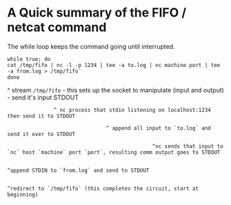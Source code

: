 # A Quick summary of the FIFO / netcat command

The while loop keeps the command going until interrupted.

```
while true; do
cat /tmp/fifo | nc -l -p 1234 | tee -a to.log | nc machine port | tee -a from.log > /tmp/fifo`
done
```

^ stream `/tmp/fifo` - this sets up the socket to manipulate (input and output) - send it's input STDOUT

                   ^ nc process that stdin listening on localhost:1234 then send it to STDOUT

                                    ^ append all input to `to.log` and send it over to STDOUT

                                                   ^nc sends that input to `nc` host `machine` port `port`, resulting comm output goes to STDOUT

                                                                     ^append STDIN to `from.log` and send to STDOUT

                                                                                          ^redirect to `/tmp/fifo` (this completes the circuit, start at beginning)

